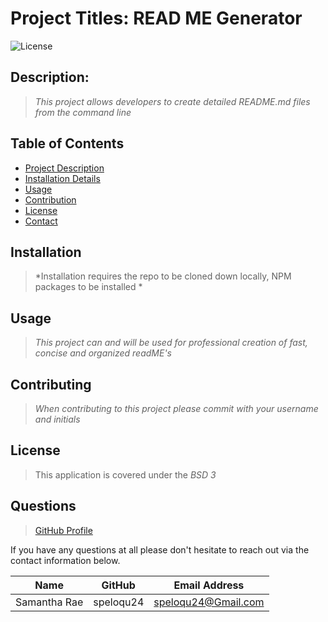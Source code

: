 # Project Titles: READ ME Generator
  
  ![License](https://img.shields.io/badge/license-BSD%203-green.svg)

  ## Description: 
  > *This project allows developers to create detailed README.md files from the command line*
  
  <!-- TABLE OF CONTENTS -->
  ## Table of Contents
  
  * [Project Description](#description)
  * [Installation Details](#installation)
  * [Usage](#usage)
  * [Contribution](#contributing)
  * [License](#license)
  * [Contact](#contact)
  
## Installation
> *Installation requires the repo to be cloned down locally, NPM packages to be installed *

## Usage
> *This project can and will be used for professional creation of fast, concise and organized readME's*

## Contributing
> *When contributing to this project please commit with your username and initials*

## License
> This application is covered under the *BSD 3*

## Questions
>[GitHub Profile](https://github.com/speloqu24)

If you have any questions at all please don't hesitate to reach out via the contact information below. 

|Name|GitHub|Email Address|
|----|------|--------|
| Samantha Rae | speloqu24 | speloqu24@Gmail.com |


